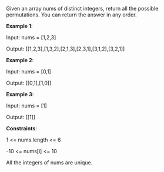 Given an array nums of distinct integers, return all the possible permutations. You can return the answer in any order.

__Example 1__:

Input: nums = [1,2,3]

Output: [[1,2,3],[1,3,2],[2,1,3],[2,3,1],[3,1,2],[3,2,1]]

__Example 2__:

Input: nums = [0,1]

Output: [[0,1],[1,0]]

__Example 3__:

Input: nums = [1]

Output: [[1]]


__Constraints__:

1 <= nums.length <= 6

-10 <= nums[i] <= 10

All the integers of nums are unique.